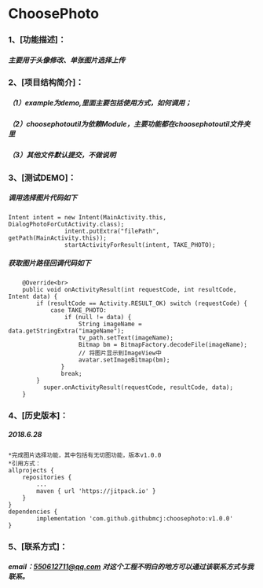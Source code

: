 ChoosePhoto
====
### 1、[功能描述]：
##### 主要用于头像修改、单张图片选择上传


### 2、[项目结构简介]：
##### （1）example为demo,里面主要包括使用方式，如何调用；
##### （2）choosephotoutil为依赖Module，主要功能都在choosephotoutil文件夹里
##### （3）其他文件默认提交，不做说明


### 3、[测试DEMO]：
##### 调用选择图片代码如下
    Intent intent = new Intent(MainActivity.this, DialogPhotoForCutActivity.class);
                    intent.putExtra("filePath", getPath(MainActivity.this));
                    startActivityForResult(intent, TAKE_PHOTO);
##### 获取图片路径回调代码如下
        @Override<br>
        public void onActivityResult(int requestCode, int resultCode, Intent data) {
            if (resultCode == Activity.RESULT_OK) switch (requestCode) {
                case TAKE_PHOTO:
                    if (null != data) {
                        String imageName = data.getStringExtra("imageName");
                        tv_path.setText(imageName);
                        Bitmap bm = BitmapFactory.decodeFile(imageName);
                        // 将图片显示到ImageView中
                        avatar.setImageBitmap(bm);
                   }
                   break;
            }
              super.onActivityResult(requestCode, resultCode, data);
        }


### 4、[历史版本]：
##### 2018.6.28<br>
    *完成图片选择功能，其中包括有无切图功能，版本v1.0.0
    *引用方式：   
    allprojects {
		repositories {
			...
			maven { url 'https://jitpack.io' }
		}
	}
    dependencies {
	        implementation 'com.github.githubmcj:choosephoto:v1.0.0'
	}


### 5、[联系方式]：
##### email：550612711@qq.com 对这个工程不明白的地方可以通过该联系方式与我联系。
